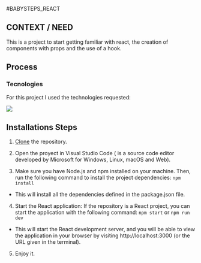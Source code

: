 #BABYSTEPS_REACT

## CONTEXT / NEED
This is a project to start getting familiar with react, the creation of components with props and the use of a hook.

## Process 
### Tecnologies
For this project I used the technologies requested:

 <img src="https://skillicons.dev/icons?i=html,css,js,nodejs,react,)](https://skillicons.dev"/>

## Installations Steps
1. [Clone](https://docs.github.com/en/repositories/creating-and-managing-repositories/cloning-a-repository) the repository.

2. Open the proyect in Visual Studio Code ( is a source code editor developed by Microsoft for Windows, Linux, macOS and Web).
   
3. Make sure you have Node.js and npm installed on your machine. Then, run the following command to install the project dependencies: `npm install` 
- This will install all the dependencies defined in the package.json file.

4. Start the React application: If the repository is a React project, you can start the application with the following command: `npm start` or `npm run dev`
- This will start the React development server, and you will be able to view the application in your browser by visiting http://localhost:3000 (or the URL given in the terminal).

5. Enjoy it.

 

